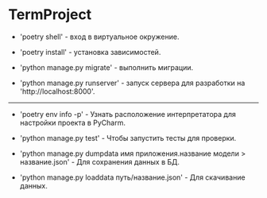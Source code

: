 # TermProject

- 'poetry shell' - вход в виртуальное окружение.

- 'poetry install' - установка зависимостей.

- 'python manage.py migrate' - выполнить миграции.

- 'python manage.py runserver' - запуск сервера для разработки на 'http://localhost:8000'.

---

- 'poetry env info -p' - Узнать расположение интерпретатора для настройки проекта в PyCharm.

- 'python manage.py test' - Чтобы запустить тесты для проверки.

- 'python manage.py dumpdata имя приложения.название модели > название.json' - Для сохранения данных в БД.

- 'python manage.py loaddata путь/название.json' - Для скачивание данных.